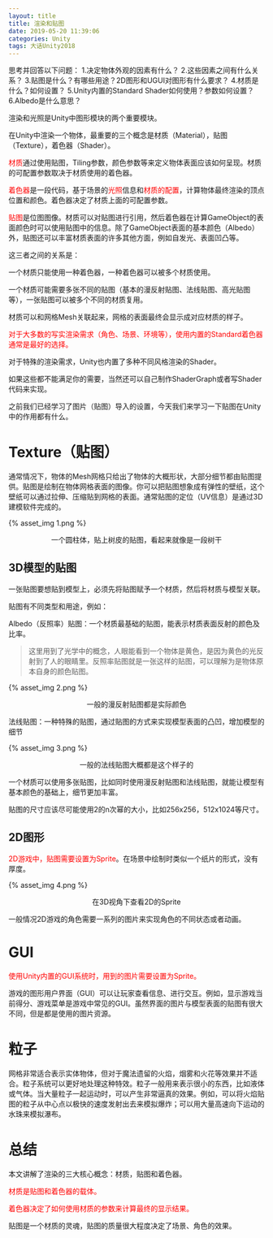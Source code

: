 ```yaml
---
layout: title
title: 渲染和贴图
date: 2019-05-20 11:39:06
categories: Unity
tags: 大话Unity2018
---
```

思考并回答以下问题：
1.决定物体外观的因素有什么？
2.这些因素之间有什么关系？
3.贴图是什么？有哪些用途？2D图形和UGUI对图形有什么要求？
4.材质是什么？如何设置？
5.Unity内置的Standard Shader如何使用？参数如何设置？
6.Albedo是什么意思？


<!--more-->

渲染和光照是Unity中图形模块的两个重要模块。

在Unity中渲染一个物体，最重要的三个概念是材质（Material），贴图（Texture），着色器（Shader）。

<span style="color:red;">材质</span>通过使用贴图，Tiling参数，颜色参数等来定义物体表面应该如何呈现。材质的可配置参数取决于材质使用的着色器。

<span style="color:red;">着色器</span>是一段代码，基于场景的<span style="color:red;">光照</span>信息和<span style="color:red;">材质的配置</span>，计算物体最终渲染的顶点位置和颜色。着色器决定了材质上面的可配置参数。

<span style="color:red;">贴图</span>是位图图像。材质可以对贴图进行引用，然后着色器在计算GameObject的表面颜色时可以使用贴图中的信息。除了GameObject表面的基本颜色（Albedo）外，贴图还可以丰富材质表面的许多其他方面，例如自发光、表面凹凸等。

这三者之间的关系是：

一个材质只能使用一种着色器，一种着色器可以被多个材质使用。

一个材质可能需要多张不同的贴图（基本的漫反射贴图、法线贴图、高光贴图等），一张贴图可以被多个不同的材质复用。

材质可以和网格Mesh关联起来，网格的表面最终会显示成对应材质的样子。

<span style="color:red;">对于大多数的写实渲染需求（角色、场景、环境等），使用内置的Standard着色器通常是最好的选择。</span>

对于特殊的渲染需求，Unity也内置了多种不同风格渲染的Shader。

如果这些都不能满足你的需要，当然还可以自己制作ShaderGraph或者写Shader代码来实现。

之前我们已经学习了图片（贴图）导入的设置，今天我们来学习一下贴图在Unity中的作用都有什么。

# Texture（贴图）

通常情况下，物体的Mesh网格只给出了物体的大概形状，大部分细节都由贴图提供。贴图是绘制在物体网格表面的图像。你可以把贴图想象成有弹性的壁纸，这个壁纸可以通过拉伸、压缩贴到网格的表面。通常贴图的定位（UV信息）是通过3D建模软件完成的。

{% asset_img 1.png %}<center>一个圆柱体，贴上树皮的贴图，看起来就像是一段树干</center>

## 3D模型的贴图

一张贴图要想贴到模型上，必须先将贴图赋予一个材质，然后将材质与模型关联。

贴图有不同类型和用途，例如：

Albedo（反照率）贴图：一个材质最基础的贴图，能表示材质表面反射的颜色及比率。

> 这里用到了光学中的概念，人眼能看到一个物体是黄色，是因为黄色的光反射到了人的眼睛里。反照率贴图就是一张这样的贴图，可以理解为是物体原本自身的颜色贴图。

{% asset_img 2.png %}<center>一般的漫反射贴图都是实际颜色</center>

法线贴图：一种特殊的贴图，通过贴图的方式来实现模型表面的凸凹，增加模型的细节

{% asset_img 3.png %}<center>一般的法线贴图大概都是这个样子的</center>

一个材质可以使用多张贴图，比如同时使用漫反射贴图和法线贴图，就能让模型有基本颜色的基础上，细节更加丰富。

贴图的尺寸应该尽可能使用2的n次幂的大小，比如256x256，512x1024等尺寸。

## 2D图形

<span style="color:red;">2D游戏中，贴图需要设置为Sprite</span>。在场景中绘制时类似一个纸片的形式，没有厚度。

{% asset_img 4.png %}<center>在3D视角下查看2D的Sprite</center>

一般情况2D游戏的角色需要一系列的图片来实现角色的不同状态或者动画。

# GUI

<span style="color:red;">使用Unity内置的GUI系统时，用到的图片需要设置为Sprite。</span>

游戏的图形用户界面（GUI）可以让玩家查看信息、进行交互。例如，显示游戏当前得分、游戏菜单是游戏中常见的GUI。虽然界面的图片与模型表面的贴图有很大不同，但是都是使用的图片资源。

# 粒子

网格非常适合表示实体物体，但对于魔法遗留的火焰，烟雾和火花等效果并不适合。粒子系统可以更好地处理这种特效。粒子一般用来表示很小的东西，比如液体或气体。当大量粒子一起运动时，可以产生非常逼真的效果。例如，可以将火焰贴图的粒子从中心点以极快的速度发射出去来模拟爆炸；可以用大量高速向下运动的水珠来模拟瀑布。


# 总结
本文讲解了渲染的三大核心概念：材质，贴图和着色器。

<span style="color:red;">材质是贴图和着色器的载体。</span>

<span style="color:red;">着色器决定了如何使用材质的参数来计算最终的显示结果。</span>

贴图是一个材质的灵魂，贴图的质量很大程度决定了场景、角色的效果。